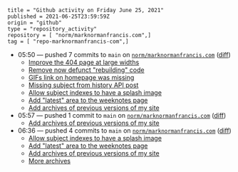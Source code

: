 ```
title = "Github activity on Friday June 25, 2021"
published = 2021-06-25T23:59:59Z
origin = "github"
type = "repository_activity"
repository = [ "norm/marknormanfrancis.com",]
tag = [ "repo-marknormanfrancis-com",]
```

* 05:50 — pushed 7 commits to `main` on [`norm/marknormanfrancis.com`](https://github.com/norm/marknormanfrancis.com) ([diff](https://github.com/norm/marknormanfrancis.com/compare/6ec4e371ab4aed7cb5e32a8d6bc9292e93a504aa..d809561f8a4c45f9fa9900469027d99871200cd3))
  * [Improve the 404 page at large widths](https://github.com/norm/marknormanfrancis.com/commit/41ee3f76ba6c00fac51c8be49e1c57147c68611e)
  * [Remove now defunct "rebuilding" code](https://github.com/norm/marknormanfrancis.com/commit/eb0ca5703fbe30cd94b35c8543a49bea88f83165)
  * [GIFs link on homepage was missing](https://github.com/norm/marknormanfrancis.com/commit/0c18a7e0601117ded8f6a19ae98d5782b1758476)
  * [Missing subject from history API post](https://github.com/norm/marknormanfrancis.com/commit/6d49a1233ea34fcb35e01853b9c53d41b95e31b3)
  * [Allow subject indexes to have a splash image](https://github.com/norm/marknormanfrancis.com/commit/f28cdbd511bb987e5cf3beb053e25c805049633b)
  * [Add "latest" area to the weeknotes page](https://github.com/norm/marknormanfrancis.com/commit/1736a48edb06988ff28d153e43f73ee52bf42cdb)
  * [Add archives of previous versions of my site](https://github.com/norm/marknormanfrancis.com/commit/d809561f8a4c45f9fa9900469027d99871200cd3)
* 05:57 — pushed 1 commit to `main` on [`norm/marknormanfrancis.com`](https://github.com/norm/marknormanfrancis.com) ([diff](https://github.com/norm/marknormanfrancis.com/compare/d809561f8a4c45f9fa9900469027d99871200cd3..10923e9683f31c74880f404cd5e9ae5fdf9a7b84))
  * [Add archives of previous versions of my site](https://github.com/norm/marknormanfrancis.com/commit/10923e9683f31c74880f404cd5e9ae5fdf9a7b84)
* 06:36 — pushed 4 commits to `main` on [`norm/marknormanfrancis.com`](https://github.com/norm/marknormanfrancis.com) ([diff](https://github.com/norm/marknormanfrancis.com/compare/10923e9683f31c74880f404cd5e9ae5fdf9a7b84..7b76eada67cf2ad5bf9ea824e99f49aa38122bf9))
  * [Allow subject indexes to have a splash image](https://github.com/norm/marknormanfrancis.com/commit/0eda9b16bb74ea2288430cd1dd7644e94120c34b)
  * [Add "latest" area to the weeknotes page](https://github.com/norm/marknormanfrancis.com/commit/cd1c17219a6206556733b9808ff41ac1949566fc)
  * [Add archives of previous versions of my site](https://github.com/norm/marknormanfrancis.com/commit/9ee7b3fb44154685bd9ff5ea0edcde06d40d35ab)
  * [More archives](https://github.com/norm/marknormanfrancis.com/commit/7b76eada67cf2ad5bf9ea824e99f49aa38122bf9)
